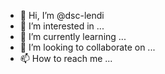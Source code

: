- 👋 Hi, I’m @dsc-lendi
- 👀 I’m interested in ...
- 🌱 I’m currently learning ...
- 💞️ I’m looking to collaborate on ...
- 📫 How to reach me ...

<!---
dsc-lendi/dsc-lendi is a ✨ special ✨ repository because its `README.md` (this file) appears on your GitHub profile.
You can click the Preview link to take a look at your changes.
--->
